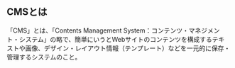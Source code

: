 ## CMSとは
「CMS」とは、「Contents Management System：コンテンツ・マネジメント・システム」の略で、簡単にいうとWebサイトのコンテンツを構成するテキストや画像、デザイン・レイアウト情報（テンプレート）などを一元的に保存・管理するシステムのこと。<br>
